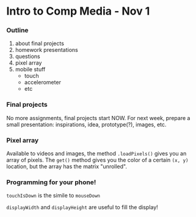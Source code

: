 # Intro to Comp Media - Nov 1

### Outline
1. about final projects
2. homework presentations
3. questions
4. pixel array
5. mobile stuff
	- touch
	- accelerometer
	- etc

### Final projects
No more assignments, final projects start NOW. For next week, prepare a small presentation: inspirations, idea, prototype(?), images, etc.

### Pixel array
Available to videos and images, the method `.loadPixels()` gives you an array of pixels. The `get()` method gives you the color of a certain `(x, y)` location, but the array has the matrix "unrolled".

### Programming for your phone!
`touchIsDown` is the simile to `mouseDown`

`displayWidth` and `displayHeight` are useful to fill the display!
